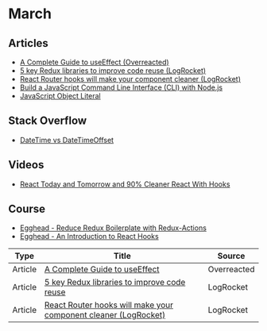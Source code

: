 # March

## Articles
- [A Complete Guide to useEffect (Overreacted)](https://overreacted.io/a-complete-guide-to-useeffect/)
- [5 key Redux libraries to improve code reuse (LogRocket)](https://blog.logrocket.com/5-redux-libraries-to-improve-code-reuse-9f93eaceaa83/)
- [React Router hooks will make your component cleaner (LogRocket)](https://blog.logrocket.com/react-router-hooks-will-make-your-component-cleaner/)
- [Build a JavaScript Command Line Interface (CLI) with Node.js](https://www.sitepoint.com/javascript-command-line-interface-cli-node-js/)
- [JavaScript Object Literal](https://www.dyn-web.com/tutorials/object-literal/)

## Stack Overflow
- [DateTime vs DateTimeOffset](https://stackoverflow.com/questions/4331189/datetime-vs-datetimeoffset)

## Videos
- [React Today and Tomorrow and 90% Cleaner React With Hooks](https://www.youtube.com/watch?v=dpw9EHDh2bM)

## Course
- [Egghead - Reduce Redux Boilerplate with Redux-Actions](https://egghead.io/courses/reduce-redux-boilerplate-with-redux-actions)
- [Egghead - An Introduction to React Hooks](https://egghead.io/playlists/an-introduction-to-react-hooks-78da2b22)

| Type | Title | Source |
|------|-------|--------|
|Article|[A Complete Guide to useEffect](https://overreacted.io/a-complete-guide-to-useeffect/)|Overreacted|
|Article|[5 key Redux libraries to improve code reuse](https://blog.logrocket.com/5-redux-libraries-to-improve-code-reuse-9f93eaceaa83/)|LogRocket|
|Article|[React Router hooks will make your component cleaner (LogRocket)](https://blog.logrocket.com/react-router-hooks-will-make-your-component-cleaner/)|LogRocket|
